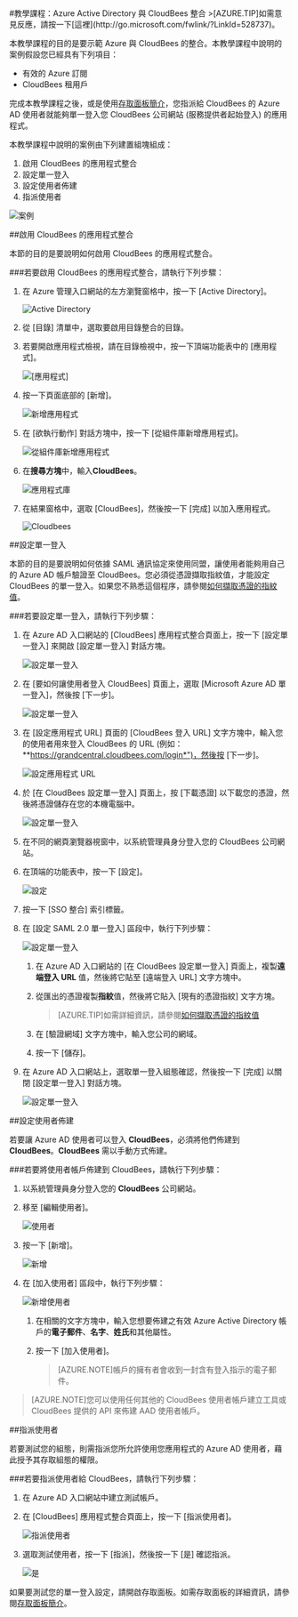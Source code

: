 <properties pageTitle="教學課程：Azure Active Directory 與 CloudBees 整合 | Microsoft Azure" description="了解如何使用 CloudBees 搭配 Azure Active Directory 來啟用單一登入、自動化佈建和更多功能！" services="active-directory" authors="MarkusVi"  documentationCenter="na" manager="stevenpo"/>
<tags ms.service="active-directory" ms.devlang="na" ms.topic="article" ms.tgt_pltfrm="na" ms.workload="identity" ms.date="08/01/2015" ms.author="markvi" />
#教學課程：Azure Active Directory 與 CloudBees 整合
>[AZURE.TIP]如需意見反應，請按一下[這裡](http://go.microsoft.com/fwlink/?LinkId=528737)。

本教學課程的目的是要示範 Azure 與 CloudBees 的整合。本教學課程中說明的案例假設您已經具有下列項目：

-   有效的 Azure 訂閱
-   CloudBees 租用戶

完成本教學課程之後，或是使用[存取面板簡介](https://msdn.microsoft.com/library/azure/dn308586.aspx)，您指派給 CloudBees 的 Azure AD 使用者就能夠單一登入您 CloudBees 公司網站 (服務提供者起始登入) 的應用程式。

本教學課程中說明的案例由下列建置組塊組成：

1.  啟用 CloudBees 的應用程式整合
2.  設定單一登入
3.  設定使用者佈建
4.  指派使用者

![案例](./media/active-directory-saas-cloudbees-tutorial/IC790415.png "案例")

##啟用 CloudBees 的應用程式整合

本節的目的是要說明如何啟用 CloudBees 的應用程式整合。

###若要啟用 CloudBees 的應用程式整合，請執行下列步驟：

1.  在 Azure 管理入口網站的左方瀏覽窗格中，按一下 [Active Directory]。

    ![Active Directory](./media/active-directory-saas-cloudbees-tutorial/IC700993.png "Active Directory")

2.  從 [目錄] 清單中，選取要啟用目錄整合的目錄。

3.  若要開啟應用程式檢視，請在目錄檢視中，按一下頂端功能表中的 [應用程式]。

    ![[應用程式]](./media/active-directory-saas-cloudbees-tutorial/IC700994.png "[應用程式]")

4.  按一下頁面底部的 [新增]。

    ![新增應用程式](./media/active-directory-saas-cloudbees-tutorial/IC749321.png "新增應用程式")

5.  在 [欲執行動作] 對話方塊中，按一下 [從組件庫新增應用程式]。

    ![從組件庫新增應用程式](./media/active-directory-saas-cloudbees-tutorial/IC749322.png "從組件庫新增應用程式")

6.  在**搜尋方塊**中，輸入**CloudBees**。

    ![應用程式庫](./media/active-directory-saas-cloudbees-tutorial/IC790416.png "應用程式庫")

7.  在結果窗格中，選取 [CloudBees]，然後按一下 [完成] 以加入應用程式。

    ![Cloudbees](./media/active-directory-saas-cloudbees-tutorial/IC790417.png "Cloudbees")

##設定單一登入

本節的目的是要說明如何依據 SAML 通訊協定來使用同盟，讓使用者能夠用自己的 Azure AD 帳戶驗證至 CloudBees。您必須從憑證擷取指紋值，才能設定 CloudBees 的單一登入。如果您不熟悉這個程序，請參閱[如何擷取憑證的指紋值](http://youtu.be/YKQF266SAxI)。

###若要設定單一登入，請執行下列步驟：

1.  在 Azure AD 入口網站的 [CloudBees] 應用程式整合頁面上，按一下 [設定單一登入] 來開啟 [設定單一登入] 對話方塊。

    ![設定單一登入](./media/active-directory-saas-cloudbees-tutorial/IC790418.png "設定單一登入")

2.  在 [要如何讓使用者登入 CloudBees] 頁面上，選取 [Microsoft Azure AD 單一登入]，然後按 [下一步]。

    ![設定單一登入](./media/active-directory-saas-cloudbees-tutorial/IC790419.png "設定單一登入")

3.  在 [設定應用程式 URL] 頁面的 [CloudBees 登入 URL] 文字方塊中，輸入您的使用者用來登入 CloudBees 的 URL (例如：**https://grandcentral.cloudbees.com/login*")，然後按 [下一步]。

    ![設定應用程式 URL](./media/active-directory-saas-cloudbees-tutorial/IC790420.png "設定應用程式 URL")

4.  於 [在 CloudBees 設定單一登入] 頁面上，按 [下載憑證] 以下載您的憑證，然後將憑證儲存在您的本機電腦中。

    ![設定單一登入](./media/active-directory-saas-cloudbees-tutorial/IC790421.png "設定單一登入")

5.  在不同的網頁瀏覽器視窗中，以系統管理員身分登入您的 CloudBees 公司網站。

6.  在頂端的功能表中，按一下 [設定]。

    ![設定](./media/active-directory-saas-cloudbees-tutorial/IC790422.png "設定")

7.  按一下 [SSO 整合] 索引標籤。

8.  在 [設定 SAML 2.0 單一登入] 區段中，執行下列步驟：

    ![設定單一登入](./media/active-directory-saas-cloudbees-tutorial/IC790423.png "設定單一登入")

    1.  在 Azure AD 入口網站的 [在 CloudBees 設定單一登入] 頁面上，複製**遠端登入 URL** 值，然後將它貼至 [遠端登入 URL] 文字方塊中。
    2.  從匯出的憑證複製**指紋**值，然後將它貼入 [現有的憑證指紋] 文字方塊。
    
        >[AZURE.TIP]如需詳細資訊，請參閱[如何擷取憑證的指紋值](http://youtu.be/YKQF266SAxI)

    3.  在 [驗證網域] 文字方塊中，輸入您公司的網域。
    4.  按一下 [儲存]。

9.  在 Azure AD 入口網站上，選取單一登入組態確認，然後按一下 [完成] 以關閉 [設定單一登入] 對話方塊。

    ![設定單一登入](./media/active-directory-saas-cloudbees-tutorial/IC790424.png "設定單一登入")

##設定使用者佈建

若要讓 Azure AD 使用者可以登入 **CloudBees**，必須將他們佈建到 **CloudBees**。**CloudBees** 需以手動方式佈建。

###若要將使用者帳戶佈建到 CloudBees，請執行下列步驟：

1.  以系統管理員身分登入您的 **CloudBees** 公司網站。

2.  移至 [編輯使用者]。

    ![使用者](./media/active-directory-saas-cloudbees-tutorial/IC790429.png "使用者")

3.  按一下 [新增]。

    ![新增](./media/active-directory-saas-cloudbees-tutorial/IC790430.png "新增")

4.  在 [加入使用者] 區段中，執行下列步驟：

    ![新增使用者](./media/active-directory-saas-cloudbees-tutorial/IC790431.png "新增使用者")

    1.  在相關的文字方塊中，輸入您想要佈建之有效 Azure Active Directory 帳戶的**電子郵件**、**名字**、**姓氏**和其他屬性。
    2.  按一下 [加入使用者]。

        >[AZURE.NOTE]帳戶的擁有者會收到一封含有登入指示的電子郵件。

>[AZURE.NOTE]您可以使用任何其他的 CloudBees 使用者帳戶建立工具或 CloudBees 提供的 API 來佈建 AAD 使用者帳戶。

##指派使用者

若要測試您的組態，則需指派您所允許使用您應用程式的 Azure AD 使用者，藉此授予其存取組態的權限。

###若要指派使用者給 CloudBees，請執行下列步驟：

1.  在 Azure AD 入口網站中建立測試帳戶。

2.  在 [CloudBees] 應用程式整合頁面上，按一下 [指派使用者]。

    ![指派使用者](./media/active-directory-saas-cloudbees-tutorial/IC790432.png "指派使用者")

3.  選取測試使用者，按一下 [指派]，然後按一下 [是] 確認指派。

    ![是](./media/active-directory-saas-cloudbees-tutorial/IC767830.png "是")

如果要測試您的單一登入設定，請開啟存取面板。如需存取面板的詳細資訊，請參閱[存取面板簡介](https://msdn.microsoft.com/library/azure/dn308586.aspx)。

<!---HONumber=August15_HO7-->